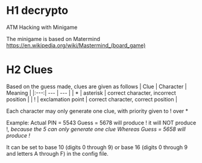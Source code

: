 # H1 decrypto
ATM Hacking with Minigame

The minigame is based on Matermind
https://en.wikipedia.org/wiki/Mastermind_(board_game)

# H2 Clues
Based on the guess made, clues are given as follows
| Clue | Character | Meaning |
|:---:| --- | --- |
| * | asterisk | correct character, incorrect position |
| ! | exclamation point | correct character, correct position |

Each character may only generate one clue, with priority given to ! over *

Example:
Actual PIN = 5543
Guess = 5678
will produce !
it will NOT produce !*, because the 5 can only generate one clue
Whereas
Guess = 5658
will produce !*

It can be set to base 10 (digits 0 through 9) or base 16 (digits 0 through 9 and letters A through F) in the config file.
